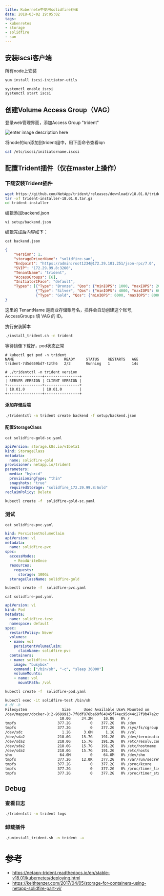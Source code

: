 ```yaml
---
title: Kubernete中使用solidfire存储
date: 2018-03-02 19:05:02
tags: 
- kubenretes
- storage
- solidfire
- san
---
```


## 安装iscsi客户端
所有node上安装
```bash
yum install iscsi-initiator-utils
```
```bash
systemctl enable iscsi
systemctl start iscsi
```
## 创建Volume Access Group（VAG）
登录web管理界面，添加Access Group "trident"

![enter image description here](https://keithtenzer.files.wordpress.com/2017/03/screen-shot-2017-03-16-at-11-32-48.png?w=440)

将node的iqn添加到trident组中，用下面命令查看iqn
```bash
cat /etc/iscsi/initiatorname.iscsi
```


## 配置Trident插件（仅在master上操作）

### 下载安装Trident插件
```bash
wget https://github.com/NetApp/trident/releases/download/v18.01.0/trident-installer-18.01.0.tar.gz
tar -xf trident-installer-18.01.0.tar.gz
cd trident-installer
```
编辑添加backend.json
```
vi setup/backend.json
```
编辑完成后内容如下：
```
cat backend.json
```
```json
{
    "version": 1,
    "storageDriverName": "solidfire-san",
    "Endpoint": "https://admin:root1234@172.29.101.251/json-rpc/7.0",
    "SVIP": "172.29.99.8:3260",
    "TenantName": "trident",
    "AccessGroups": [6],
    "InitiatorIFace": "default",
    "Types": [{"Type": "Bronze", "Qos": {"minIOPS": 1000, "maxIOPS": 2000, "burstIOPS": 4000}},
              {"Type": "Silver", "Qos": {"minIOPS": 4000, "maxIOPS": 6000, "burstIOPS": 8000}},
              {"Type": "Gold", "Qos": {"minIOPS": 6000, "maxIOPS": 8000, "burstIOPS": 10000}}]
}
```
这里的 TenantName 是商业存储账号名，插件会自动创建这个账号, AccessGroups 填 VAG 的 ID。


执行安装脚本
```bash
./install_trident.sh -n trident
```

等待镜像下载好，pod状态正常
```
# kubectl get pod -n trident
NAME                       READY     STATUS    RESTARTS   AGE
trident-7d5d659bd7-tzth6   2/2       Running   1          14s

# ./tridentctl -n trident version
+----------------+----------------+
| SERVER VERSION | CLIENT VERSION |
+----------------+----------------+
| 18.01.0        | 18.01.0        |
+----------------+----------------+
```

#### 添加存储后端
```bash
./tridentctl -n trident create backend -f setup/backend.json
```
#### 配置StorageClass
```
cat solidfire-gold-sc.yaml
```
```yaml
apiVersion: storage.k8s.io/v1beta1
kind: StorageClass
metadata:
  name: solidfire-gold
provisioner: netapp.io/trident
parameters:
  media: "hybrid"
  provisioningType: "thin"
  snapshots: "true"
  requiredStorage: "solidfire_172.29.99.8:Gold"
reclaimPolicy: Delete  
```
```bash
kubectl create -f  solidfire-gold-sc.yaml
```
### 测试

```
cat solidfire-pvc.yaml
```
```yaml
kind: PersistentVolumeClaim
apiVersion: v1
metadata:
  name: solidfire-pvc
spec:
  accessModes:
    - ReadWriteOnce
  resources:
    requests:
      storage: 100Gi
  storageClassName: solidfire-gold
```

```bash
kubectl create -f  solidfire-pvc.yaml
```
```
cat solidfire-pod.yaml
```
```yaml
apiVersion: v1
kind: Pod
metadata:
  name: solidfire-test
  namespace: default
spec:
  restartPolicy: Never
  volumes:
  - name: vol
    persistentVolumeClaim:
      claimName: solidfire-pvc
  containers:
  - name: solidfire-test
    image: "busybox"
    command: ["/bin/sh", "-c", "sleep 36000"]
    volumeMounts:
    - name: vol
      mountPath: /vol
```
```bash
kubectl create -f  solidfire-pod.yaml
```

```bash
kubectl exec -it solidfire-test /bin/sh
# df -h
Filesystem                Size      Used Available Use% Mounted on
/dev/mapper/docker-8:2-9699913-7f0df876ba69f64045f74ec95d44c27f9b47a2cffb7b1beba781763dcc5f385e
                         10.0G     34.2M     10.0G   0% /
tmpfs                   377.2G         0    377.2G   0% /dev
tmpfs                   377.2G         0    377.2G   0% /sys/fs/cgroup
/dev/sdc                  1.2G      3.6M      1.1G   0% /vol
/dev/sda2               218.0G     15.7G    191.2G   8% /dev/termination-log
/dev/sda2               218.0G     15.7G    191.2G   8% /etc/resolv.conf
/dev/sda2               218.0G     15.7G    191.2G   8% /etc/hostname
/dev/sda2               218.0G     15.7G    191.2G   8% /etc/hosts
shm                      64.0M         0     64.0M   0% /dev/shm
tmpfs                   377.2G     12.0K    377.2G   0% /var/run/secrets/kubernetes.io/serviceaccount
tmpfs                   377.2G         0    377.2G   0% /proc/kcore
tmpfs                   377.2G         0    377.2G   0% /proc/timer_list
tmpfs                   377.2G         0    377.2G   0% /proc/timer_stats
```

## Debug
### 查看日志
```bash
./tridentctl -n trident logs
```

### 卸载插件
```bash
./uninstall_trident.sh -n trident -a
```

# 参考
* https://netapp-trident.readthedocs.io/en/stable-v18.01/kubernetes/deploying.html
* https://keithtenzer.com/2017/04/05/storage-for-containers-using-netapp-solidfire-part-vi/
